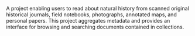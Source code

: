 A project enabling users to read about natural history from scanned original historical journals, field notebooks, photographs, annotated maps, and personal papers.   This project aggregates metadata and provides an interface for browsing and searching documents contained in collections.